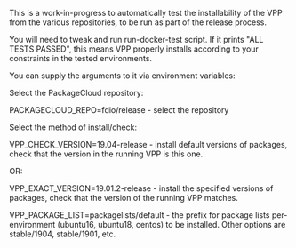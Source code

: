 This is a work-in-progress to automatically test the installability of the VPP
from the various repositories, to be run as part of the release process.

You will need to tweak and run run-docker-test script.
If it prints "ALL TESTS PASSED", this means VPP properly installs
according to your constraints in the tested environments.

You can supply the arguments to it via environment variables:

Select the PackageCloud repository:

PACKAGECLOUD_REPO=fdio/release  - select the repository

Select the method of install/check:

VPP_CHECK_VERSION=19.04-release - install default versions
of packages, check that the version in the running VPP is
this one.

OR:


VPP_EXACT_VERSION=19.01.2-release - install the specified
versions of packages, check that the version of the
running VPP matches.

VPP_PACKAGE_LIST=packagelists/default - the prefix for package
lists per-environment (ubuntu16, ubuntu18, centos)
to be installed. Other options are stable/1904, stable/1901, etc.



